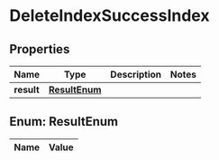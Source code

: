 
# DeleteIndexSuccessIndex

## Properties
Name | Type | Description | Notes
------------ | ------------- | ------------- | -------------
**result** | [**ResultEnum**](#ResultEnum) |  | 


<a name="ResultEnum"></a>
## Enum: ResultEnum
Name | Value
---- | -----



